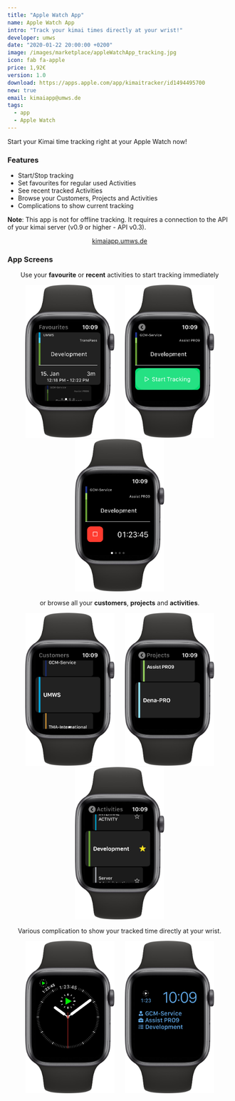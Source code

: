 ```yaml
---
title: "Apple Watch App"
name: Apple Watch App
intro: "Track your kimai times directly at your wrist!"
developer: umws
date: "2020-01-22 20:00:00 +0200"
image: /images/marketplace/appleWatchApp_tracking.jpg
icon: fab fa-apple
price: 1,92€
version: 1.0
download: https://apps.apple.com/app/kimaitracker/id1494495700
new: true
email: kimaiapp@umws.de
tags:
  - app
  - Apple Watch
---
```


Start your Kimai time tracking right at your Apple Watch now!

### Features

* Start/Stop tracking
* Set favourites for regular used Activities
* See recent tracked Activities
* Browse your Customers, Projects and Activities
* Complications to show current tracking


**Note**:
This app is not for offline tracking. It requires a connection to the API of your kimai server (v0.9 or higher - API v0.3).

<p style="text-align:center"><a href="https://kimaiapp.umws.de">kimaiapp.umws.de</a></p>

### App Screens

<p style="text-align:center">Use your <strong>favourite</strong> or <strong>recent</strong> activities to start tracking immediately</p>
<p style="text-align:center">
    <img src="/images/marketplace/appleWatchApp_favourites.jpg" width="200" style="margin:0 10px">
    <img src="/images/marketplace/appleWatchApp_start_tracking.jpg" width="200" style="margin:0 10px">
    <img src="/images/marketplace/appleWatchApp_tracking.jpg" width="200" style="margin:0 10px">
</p>    
<p style="text-align:center">or browse all your <strong>customers</strong>, <strong>projects</strong> and <strong>activities</strong>.</p>
<p style="text-align:center">
    <img src="/images/marketplace/appleWatchApp_customers.jpg" width="200" style="margin:0 10px">
    <img src="/images/marketplace/appleWatchApp_projects.jpg" width="200" style="margin:0 10px">
    <img src="/images/marketplace/appleWatchApp_activities.jpg" width="200" style="margin:0 10px">
</p>
<p style="text-align:center">Various complication to show your tracked time directly at your wrist.</p>
<p style="text-align:center">
    <img src="/images/marketplace/appleWatchApp_complication_1.jpg" width="200" style="margin:0 10px">
    <img src="/images/marketplace/appleWatchApp_complication_2.jpg" width="200" style="margin:0 10px">
</p>
<p>

